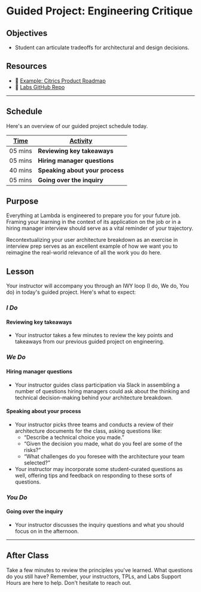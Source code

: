 # Guided Project: Engineering Critique

## Objectives

* Student can articulate tradeoffs for architectural and design decisions.

## Resources

* 🐙 [Example: Citrics Product Roadmap](https://www.notion.so/Example-Citrics-Product-Roadmap-32b2dea9721947adb0be9dcc3808acc3)
* 🐙 [Labs GitHub Repo](https://github.com/LambdaSchool/labs-curriculum)

----

## Schedule

Here's an overview of our guided project schedule today.

| <ins>Time</ins>  | <ins>Activity</ins>     |
| ---------- | ------------------------------- |
| 05 mins      | **Reviewing key takeaways**   |
| 05 mins      | **Hiring manager questions**        |
| 40 mins      | **Speaking about your process**     |
| 05 mins      | **Going over the inquiry**          |

## Purpose

Everything at Lambda is engineered to prepare you for your future job. Framing your learning in the context of its application on the job or in a hiring manager interview should serve as a vital reminder of your trajectory.

Recontextualizing your user architecture breakdown as an exercise in interview prep serves as an excellent example of how we want you to reimagine the real-world relevance of all the work you do here.

## Lesson

Your instructor will accompany you through an IWY loop (I do, We do, You do) in today's guided project. Here's what to expect:

### *I Do*

#### Reviewing key takeaways

* Your instructor takes a few minutes to review the key points and takeaways from our previous guided project on engineering.

### *We Do*

#### Hiring manager questions

* Your instructor guides class participation via Slack in assembling a number of questions hiring managers could ask about the thinking and technical decision-making behind your architecture breakdown.

#### Speaking about your process

* Your instructor picks three teams and conducts a review of their architecture documents for the class, asking questions like:
  * “Describe a technical choice you made.”
  * “Given the decision you made, what do you feel are some of the risks?”
  * “What challenges do you foresee with the architecture your team selected?”
* Your instructor may incorporate some student-curated questions as well, offering tips and feedback on responding to these sorts of questions.

### *You Do*

#### Going over the inquiry

* Your instructor discusses the inquiry questions and what you should focus on in the afternoon.

----

## After Class

Take a few minutes to review the principles you've learned. What questions do you still have? Remember, your instructors, TPLs, and Labs Support Hours are here to help. Don't hesitate to reach out.
